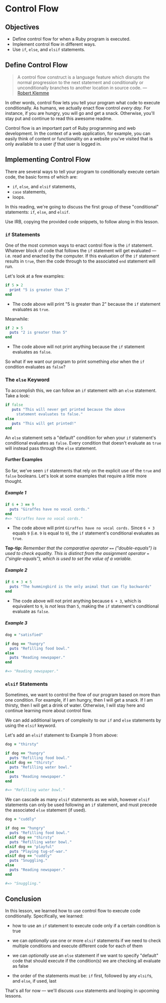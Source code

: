 # Control Flow

## Objectives

- Define control flow for when a Ruby program is executed.
- Implement control flow in different ways.
- Use `if`, `else`, and `elsif` statements.

## Define Control Flow

> A control flow construct is a language feature which disrupts the normal
> progression to the next statement and conditionally or unconditionally
> branches to another location in source code.
> &mdash; [Robert Klemme](https://web.archive.org/web/20160331230640/http://blog.rubybestpractices.com/posts/rklemme/004-Control_Flow.html)

In other words, control flow lets you tell your program what code to execute
conditionally. As humans, we actually enact flow control *every day*. For
instance, if you are hungry, you will go and get a snack. Otherwise, you'll stay
put and continue to read this awesome readme.

Control flow is an important part of Ruby programming and web development. In
the context of a web application, for example, you can easily think of content
or functionality on a website you've visited that is only available to a user
*if* that user is logged in.

## Implementing Control Flow

There are several ways to tell your program to conditionally execute certain
code, the basic forms of which are:

- `if`, `else`, and `elsif` statements,
- `case` statements,
- loops.

In this reading, we're going to discuss the first group of these "conditional"
statements: `if`, `else`, and `elsif`.

Use IRB, copying the provided code snippets, to follow along in this lesson.

### `if` Statements

One of the most common ways to enact control flow is the `if` statement.
Whatever block of code that follows the `if` statement will get evaluated
&mdash; i.e. read and enacted by the computer. If this evaluation of the `if`
statement results in `true`, then the code through to the associated `end`
statement will run.

Let's look at a few examples:

```ruby
if 5 > 2
  print "5 is greater than 2"
end
```

- The code above will print "5 is greater than 2" because the `if` statement
  evaluates as `true`.

Meanwhile:

```ruby
if 2 > 5
  puts "2 is greater than 5"
end
```

- The code above will not print anything because the `if` statement evaluates as `false`.

So what if we want our program to print something *else* when the `if` condition
evaluates as `false`?

### The `else` Keyword

To accomplish this, we can follow an `if` statement with an `else` statement. Take a look:

```ruby
if false
   puts "This will never get printed because the above
     statement evaluates to false."
else
   puts "This will get printed!"
end
```

An `else` statement sets a "default" condition for when your `if` statement's
conditional evaluates as `false`. Every condition that doesn't evaluate as
`true` will instead pass through the `else` statement.

#### Further Examples

So far, we've seen `if` statements that rely on the explicit use of the `true`
and `false` booleans. Let's look at some examples that require a little more
thought.

##### Example 1

```ruby
if 6 + 3 == 9
  puts "Giraffes have no vocal cords."
end
#=> "Giraffes have no vocal cords."
```

- The code above will print `Giraffes have no vocal cords.` Since `6 + 3` equals
  `9` (i.e. `9` is equal to `9`), the `if` statement's conditional evaluates as
  `true`.

**Top-tip:** *Remember that the comparative operator* `==` *("double-equals") is
used to check equality. This is distinct from the assignment operator*
`=` *("single-equals"), which is used to set the value of a variable.*

##### Example 2

```ruby
if 6 + 3 < 5
  puts "The hummingbird is the only animal that can fly backwards"
end
```

- The code above will not print anything because `6 + 3`, which is equivalent to
  `9`, is *not* less than `5`, making the `if` statement's conditional evaluate
  as `false`.

##### Example 3

```ruby
dog = "satisfied"

if dog == "hungry"
  puts "Refilling food bowl."
else
  puts "Reading newspaper."
end

#=> "Reading newspaper."
```

### `elsif` Statements

Sometimes, we want to control the flow of our program based on more than one
condition. For example, if I am hungry, then I will get a snack. If I am
thirsty, then I will get a drink of water. Otherwise, I will stay here and
continue learning more about control flow.

We can add additional layers of complexity to our `if` and `else` statements by
using the `elsif` keyword.

Let's add an `elsif` statement to Example 3 from above:

```ruby
dog = "thirsty"

if dog == "hungry"
  puts "Refilling food bowl."
elsif dog == "thirsty"
  puts "Refilling water bowl."
else
  puts "Reading newspaper."
end

#=> "Refilling water bowl."
```

We can cascade as many `elsif` statements as we wish, however `elsif` statements
can only be used following an `if` statement, and must precede the associated
`else` statement (if used).

```ruby
dog = "cuddly"

if dog == "hungry"
  puts "Refilling food bowl."
elsif dog == "thirsty"
  puts "Refilling water bowl."
elsif dog == "playful"
  puts "Playing tug-of-war."
elsif dog == "cuddly"
  puts "Snuggling."
else
  puts "Reading newspaper."
end

#=> "Snuggling."
```

## Conclusion

In this lesson, we learned how to use control flow to execute code
conditionally. Specifically, we learned:

- how to use an `if` statement to execute code only if a certain condition is
  true

- we can *optionally* use one or more `elsif` statements if we need to
  check multiple conditions and execute different code for each of them

- we can *optionally* use an `else` statement if we want to specify
  "default" code that should execute if the condition(s) we are checking
  all evaluate as false

- the order of the statements must be: `if` first, followed by any `elsif`s,
  and `else`, if used, last

That's all for now &mdash; we'll discuss `case` statements and looping in upcoming
lessons.
